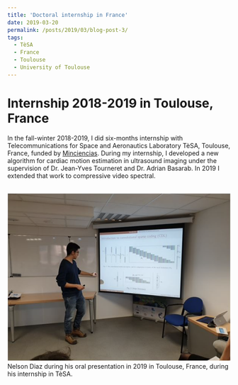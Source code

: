 ```yaml
---
title: 'Doctoral internship in France'
date: 2019-03-20
permalink: /posts/2019/03/blog-post-3/
tags:
  - TèSA
  - France
  - Toulouse
  - University of Toulouse
---
```


Internship 2018-2019 in Toulouse, France
======

In the fall-winter 2018-2019, I did six-months internship with Telecommunications for Space and Aeronautics Laboratory TèSA, Toulouse, France, funded by <a href="https://minciencias.gov.co/">Minciencias</a>. During my internship, I developed a new algorithm for cardiac motion estimation in ultrasound imaging under the supervision of Dr. Jean-Yves Tourneret and Dr. Adrian Basarab. In 2019 I extended that work to compressive video spectral.



<br/><img src='/images/internship2019.png'>
Nelson Diaz during his oral presentation in 2019 in Toulouse, France, during his internship in TèSA.


